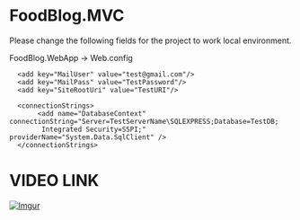 # FoodBlog.MVC

Please change the following fields for the project to work local environment.

FoodBlog.WebApp -> Web.config

	  <add key="MailUser" value="test@gmail.com"/>
	  <add key="MailPass" value="TestPassword"/>
	  <add key="SiteRootUri" value="TestURI"/>

	  <connectionStrings>
           <add name="DatabaseContext" connectionString="Server=TestServerName\SQLEXPRESS;Database=TestDB; 
	        Integrated Security=SSPI;" providerName="System.Data.SqlClient" />
      </connectionStrings>
      
# VIDEO LINK      

[![Imgur](http://i.imgur.com/HMSrNFch.gif)](https://vimeo.com/456194038/e7b3104e64)




